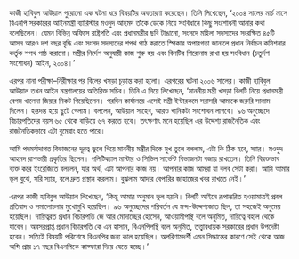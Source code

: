 কাজী হাবিবুল আউয়াল পুরোনো এক ঘটনা ধরে বিষয়টির অবতারণা করেছেন। তিনি লিখেছেন, ‘২০০৪ সালের মার্চ মাসে বিএনপি সরকারের আইনমন্ত্রী ব্যারিস্টার মওদুদ আহমদ তাঁকে ডেকে নিয়ে সংবিধানে কিছু সংশোধনী আনার কথা বলেছিলেন। যেমন বিভিন্ন অফিসে রাষ্ট্রপতি এবং প্রধানমন্ত্রীর ছবি টাঙানো, সংসদে মহিলা সদস্যদের সংরক্ষিত ৪৫টি আসন আরও দশ বছর বৃদ্ধি এবং সংসদ সদস্যদের শপথ পাঠ করাতে স্পিকার অপারগতা জানালে প্রধান নির্বাচন কমিশনার কর্তৃক শপথ পাঠ করানো। মন্ত্রীর নির্দেশ অনুযায়ী কাজ শুরু হয় এবং বিলটির শিরোনাম রাখা হয় সংবিধান (চতুর্দশ সংশোধন) আইন, ২০০৪।’

এরপর নানা পরীক্ষা–নিরীক্ষার পর বিলের খসড়া চূড়ান্ত করা হলো। এরপরের ঘটনা ২০০৬ সালের। কাজী হাবিবুল আউয়াল তখন আইন মন্ত্রণালয়ের অতিরিক্ত সচিব। তিনি এ নিয়ে লিখেছেন, ‘মাননীয় মন্ত্রী খসড়া বিলটি নিয়ে প্রধানমন্ত্রী বেগম খালেদা জিয়ার নিকট গিয়েছিলেন। পরদিন কার্যালয়ে এসেই মন্ত্রী ইন্টারকমে সরাসরি আমাকে জরুরি সালাম দিলেন। হন্তদন্ত হয়ে ছুটে গেলাম। বললেন, আউয়াল সাহেব, আরও খানিকটা সংশোধন লাগবে। ৯৬ অনুচ্ছেদে বিচারপতিদের বয়স ৬৫ থেকে বাড়িয়ে ৬৭ করতে হবে। তৎক্ষণাৎ মনে হয়েছিল এর উদ্দেশ্য রাজনৈতিক এবং রাজনৈতিকভাবে এটা বুমেরাং হতে পারে।

আমি পদমর্যাদাগত বিভাজনের দূরত্ব ভুলে গিয়ে মাননীয় মন্ত্রীর দিকে মুখ তুলে বললাম, এটা কি ঠিক হবে, স্যার। মওদুদ আহমদ রাশভারী প্রকৃতির ছিলেন। পলিটিক্যাল মাস্টার ও সিভিল সার্ভেন্ট বিভাজনটা বজায় রাখতেন। তিনি বিরক্তভাব ব্যক্ত করে ইংরেজিতে বললেন, যার অর্থ, এটা আপনার কাজ নয়। আপনার কাজ আমরা যা বলব সেটা করা। আমি আমার ভুল বুঝে, সরি স্যার, বলে দ্রুত প্রস্থান করলাম। বুঝলাম আদার বেপারির জাহাজের খবর রাখতে নেই।’

এরপর কাজী হাবিবুল আউয়াল লিখেছেন, ‘কিন্তু আমার অনুমান ভুল হয়নি। বিলটি আইনে রূপান্তরিত হওয়ামাত্রই প্রবল প্রতিবাদ ও সমালোচনার মুখোমুখি হয়েছিল। ৯৬ অনুচ্ছেদের পরিবর্তন যে মন্দ-উদ্দেশ্যজাত ছিল, তা সহজেই অনুমেয় হয়েছিল। দায়িত্বরত প্রধান বিচারপতি জে আর মোদাচ্ছের হোসেন, আওয়ামীপন্থি বলে অনুমিত, দায়িত্বে বহাল থেকে যাবেন। অবসরপ্রাপ্ত প্রধান বিচারপতি কে এম হাসান, বিএনপিপন্থি বলে অনুমিত, তত্ত্বাবধায়ক সরকারের প্রধান উপদেষ্টা হবেন। সত্যিই বিষয়টি পরিশেষে বিএনপির জন্য কাল হয়েছিল। অপরিণামদর্শী এমন সিদ্ধান্তের কারণে সেই থেকে আজ অব্দি প্রায় ১৭ বছর বিএনপিকে কাফ্ফারা দিয়ে যেতে হচ্ছে।’
